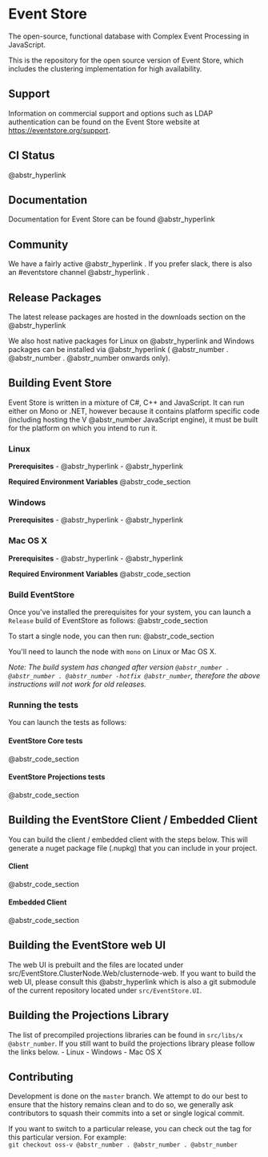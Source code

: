 # Event Store

The open-source, functional database with Complex Event Processing in JavaScript.

This is the repository for the open source version of Event Store, which includes the clustering implementation for high availability. 

## Support

Information on commercial support and options such as LDAP authentication can be found on the Event Store website at https://eventstore.org/support.

## CI Status

@abstr_hyperlink 

## Documentation

Documentation for Event Store can be found @abstr_hyperlink 

## Community

We have a fairly active @abstr_hyperlink . If you prefer slack, there is also an #eventstore channel @abstr_hyperlink .

## Release Packages

The latest release packages are hosted in the downloads section on the @abstr_hyperlink 

We also host native packages for Linux on @abstr_hyperlink and Windows packages can be installed via @abstr_hyperlink ( @abstr_number . @abstr_number . @abstr_number onwards only).

## Building Event Store

Event Store is written in a mixture of C#, C++ and JavaScript. It can run either on Mono or .NET, however because it contains platform specific code (including hosting the V @abstr_number JavaScript engine), it must be built for the platform on which you intend to run it.

### Linux

**Prerequisites** \- @abstr_hyperlink \- @abstr_hyperlink 

**Required Environment Variables** @abstr_code_section 

### Windows

**Prerequisites** \- @abstr_hyperlink \- @abstr_hyperlink 

### Mac OS X

**Prerequisites** \- @abstr_hyperlink \- @abstr_hyperlink 

**Required Environment Variables** @abstr_code_section 

### Build EventStore

Once you've installed the prerequisites for your system, you can launch a `Release` build of EventStore as follows: @abstr_code_section 

To start a single node, you can then run: @abstr_code_section 

You'll need to launch the node with `mono` on Linux or Mac OS X.

_Note: The build system has changed after version `@abstr_number . @abstr_number . @abstr_number -hotfix @abstr_number`, therefore the above instructions will not work for old releases._

### Running the tests

You can launch the tests as follows:

#### EventStore Core tests

@abstr_code_section 

#### EventStore Projections tests

@abstr_code_section 

## Building the EventStore Client / Embedded Client

You can build the client / embedded client with the steps below. This will generate a nuget package file (.nupkg) that you can include in your project.

#### Client

@abstr_code_section 

#### Embedded Client

@abstr_code_section 

## Building the EventStore web UI

The web UI is prebuilt and the files are located under src/EventStore.ClusterNode.Web/clusternode-web. If you want to build the web UI, please consult this @abstr_hyperlink which is also a git submodule of the current repository located under `src/EventStore.UI`.

## Building the Projections Library

The list of precompiled projections libraries can be found in `src/libs/x @abstr_number`. If you still want to build the projections library please follow the links below. \- Linux \- Windows \- Mac OS X

## Contributing

Development is done on the `master` branch. We attempt to do our best to ensure that the history remains clean and to do so, we generally ask contributors to squash their commits into a set or single logical commit.

If you want to switch to a particular release, you can check out the tag for this particular version. For example:   
`git checkout oss-v @abstr_number . @abstr_number . @abstr_number`
